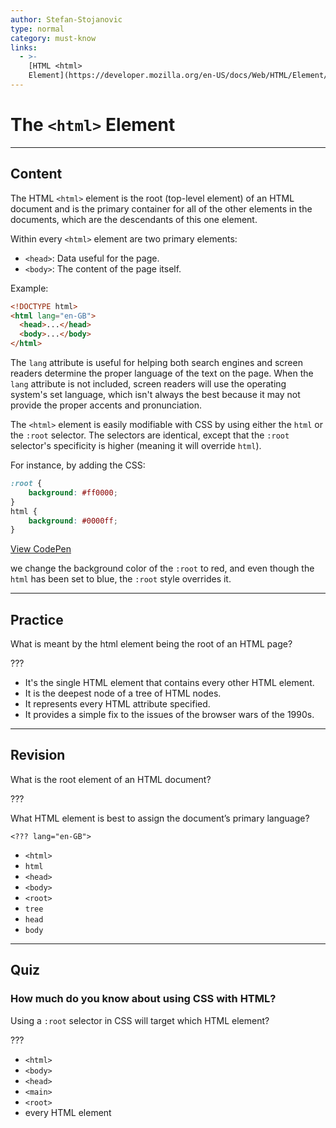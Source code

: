 ```yaml
---
author: Stefan-Stojanovic
type: normal
category: must-know
links:
  - >-
    [HTML <html>
    Element](https://developer.mozilla.org/en-US/docs/Web/HTML/Element/html){documentation}
---
```


# The `<html>` Element


---

## Content

The HTML `<html>` element is the root (top-level element) of an HTML document and is the primary container for all of the other elements in the documents, which are the descendants of this one element.

Within every `<html>` element are two primary elements:

- `<head>`: Data useful for the page.
- `<body>`: The content of the page itself.

Example:

```html
<!DOCTYPE html>
<html lang="en-GB">
  <head>...</head>
  <body>...</body>
</html>
```

The `lang` attribute is useful for helping both search engines and screen readers determine the proper language of the text on the page. When the `lang` attribute is not included, screen readers will use the operating system's set language, which isn't always the best because it may not provide the proper accents and pronunciation.

The `<html>` element is easily modifiable with CSS by using either the `html` or the `:root` selector. The selectors are identical, except that the `:root` selector's specificity is higher (meaning it will override `html`).

For instance, by adding the CSS:

```css
:root {
    background: #ff0000;
}
html {
    background: #0000ff;
}

```

[View CodePen](https://codepen.io/enkidevs/pen/zLqrRE)

we change the background color of the `:root` to red, and even though the `html` has been set to blue, the `:root` style overrides it.


---

## Practice

What is meant by the html element being the root of an HTML page?

???

- It's the single HTML element that contains every other HTML element.
- It is the deepest node of a tree of HTML nodes.
- It represents every HTML attribute specified.
- It provides a simple fix to the issues of the browser wars of the 1990s.


---

## Revision

What is the root element of an HTML document?

???

What HTML element is best to assign the document’s primary language?

`<??? lang="en-GB">`

- `<html>`
- `html`
- `<head>`
- `<body>`
- `<root>`
- `tree`
- `head`
- `body`


---

## Quiz

### How much do you know about using CSS with HTML?


Using a `:root` selector in CSS will target which HTML element?

???

- `<html>`
- `<body>`
- `<head>`
- `<main>`
- `<root>`
- every HTML element
